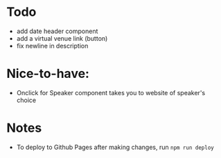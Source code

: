 # Todo
- add date header component
- add a virtual venue link (button)
- fix newline in description 

# Nice-to-have:
- Onclick for Speaker component takes you to website of speaker's choice

# Notes
- To deploy to Github Pages after making changes, run `npm run deploy`
